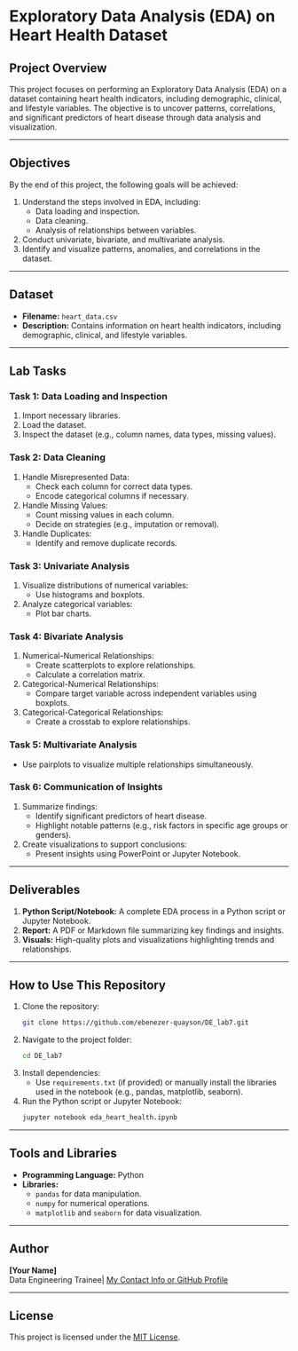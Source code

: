 # Exploratory Data Analysis (EDA) on Heart Health Dataset

## Project Overview
This project focuses on performing an Exploratory Data Analysis (EDA) on a dataset containing heart health indicators, including demographic, clinical, and lifestyle variables. The objective is to uncover patterns, correlations, and significant predictors of heart disease through data analysis and visualization.

---

## Objectives
By the end of this project, the following goals will be achieved:
1. Understand the steps involved in EDA, including:
   - Data loading and inspection.
   - Data cleaning.
   - Analysis of relationships between variables.
2. Conduct univariate, bivariate, and multivariate analysis.
3. Identify and visualize patterns, anomalies, and correlations in the dataset.

---

## Dataset
- **Filename:** `heart_data.csv`
- **Description:**
  Contains information on heart health indicators, including demographic, clinical, and lifestyle variables.

---

## Lab Tasks

### **Task 1: Data Loading and Inspection**
1. Import necessary libraries.
2. Load the dataset.
3. Inspect the dataset (e.g., column names, data types, missing values).

### **Task 2: Data Cleaning**
1. Handle Misrepresented Data:
   - Check each column for correct data types.
   - Encode categorical columns if necessary.
2. Handle Missing Values:
   - Count missing values in each column.
   - Decide on strategies (e.g., imputation or removal).
3. Handle Duplicates:
   - Identify and remove duplicate records.

### **Task 3: Univariate Analysis**
1. Visualize distributions of numerical variables:
   - Use histograms and boxplots.
2. Analyze categorical variables:
   - Plot bar charts.

### **Task 4: Bivariate Analysis**
1. Numerical-Numerical Relationships:
   - Create scatterplots to explore relationships.
   - Calculate a correlation matrix.
2. Categorical-Numerical Relationships:
   - Compare target variable across independent variables using boxplots.
3. Categorical-Categorical Relationships:
   - Create a crosstab to explore relationships.

### **Task 5: Multivariate Analysis**
- Use pairplots to visualize multiple relationships simultaneously.

### **Task 6: Communication of Insights**
1. Summarize findings:
   - Identify significant predictors of heart disease.
   - Highlight notable patterns (e.g., risk factors in specific age groups or genders).
2. Create visualizations to support conclusions:
   - Present insights using PowerPoint or Jupyter Notebook.

---

## Deliverables
1. **Python Script/Notebook:** A complete EDA process in a Python script or Jupyter Notebook.
2. **Report:** A PDF or Markdown file summarizing key findings and insights.
3. **Visuals:** High-quality plots and visualizations highlighting trends and relationships.

---

## How to Use This Repository
1. Clone the repository:
   ```bash
   git clone https://github.com/ebenezer-quayson/DE_lab7.git
   ```
2. Navigate to the project folder:
   ```bash
   cd DE_lab7
   ```
3. Install dependencies:
   - Use `requirements.txt` (if provided) or manually install the libraries used in the notebook (e.g., pandas, matplotlib, seaborn).
4. Run the Python script or Jupyter Notebook:
   ```bash
   jupyter notebook eda_heart_health.ipynb
   ```

---

## Tools and Libraries
- **Programming Language:** Python
- **Libraries:**
  - `pandas` for data manipulation.
  - `numpy` for numerical operations.
  - `matplotlib` and `seaborn` for data visualization.

---

## Author
**[Your Name]**  
Data Engineering Trainee| [My Contact Info or GitHub Profile](https://github.com/ebenezer-quayson)

---

## License
This project is licensed under the [MIT License](LICENSE).
